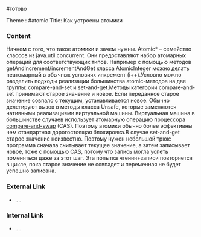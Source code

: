 #готово 

Theme : #atomic
Title: Как устроены атомики

### Content

Начнем с того, что такое атомики и зачем нужны. 
Atomic* – семейство классов из java.util.concurrent. Они предоставляют набор атомарных операций для соответствующих типов.
Например с помощью методов getAndIncrement/incrementAndGet класса AtomicInteger можно делать неатомарный в обычных условиях инкремент (i++).Условно можно разделить подходы реализации большинства atomic-методов на две группы: compare-and-set и set-and-get.Методы категории compare-and-set принимают старое значение и новое. Если переданное старое значение совпало с текущим, устанавливается новое. Обычно делегируют вызов в методы класса Unsafe, которые заменяются нативными реализациями виртуальной машины. Виртуальная машина в большинстве случаев использует атомарную операцию процессора [compare-and-swap](https://ru.wikipedia.org/wiki/%D0%A1%D1%80%D0%B0%D0%B2%D0%BD%D0%B5%D0%BD%D0%B8%D0%B5_%D1%81_%D0%BE%D0%B1%D0%BC%D0%B5%D0%BD%D0%BE%D0%BC) (CAS). Поэтому атомики обычно более эффективны чем стандартная дорогостоящая блокировка.В случае set-and-get старое значение неизвестно. Поэтому нужен небольшой трюк: программа сначала считывает текущее значение, а затем записывает новое, тоже с помощью CAS, потому что запись могла успеть поменяться даже за этот шаг. Эта попытка чтения+записи повторяется в цикле, пока старое значение не совпадет и переменная не будет успешно записана.

### External Link

- ....

### Internal Link

- ....